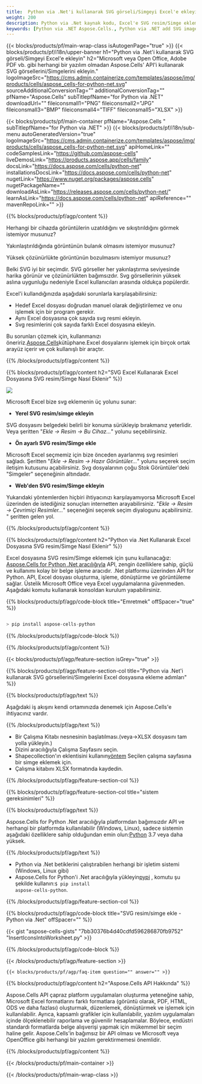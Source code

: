 ```yaml
---
title:  Python via .Net'i kullanarak SVG görseli/Simgeyi Excel'e ekleyin
weight: 200
description: Python via .Net kaynak kodu, Excel'e SVG resim/Simge eklemek için.
keywords: [Python via .NET Aspose.Cells., Python via .NET add SVG images/Icons into Excel., Python via .NET insert SVG images/Icons into Excel., Python via .NET create SVG images/Icons in Excel]
---
```

{{< blocks/products/pf/main-wrap-class isAutogenPage="true" >}}
{{< blocks/products/pf/i18n/upper-banner h1="Python via .Net\'i kullanarak SVG görseli/Simgeyi Excel\'e ekleyin" h2="Microsoft veya Open Office, Adobe PDF vb. gibi herhangi bir yazılım olmadan Aspose.Cells\' API\'i kullanarak SVG görsellerini/Simgelerini ekleyin." logoImageSrc="https://cms.admin.containerize.com/templates/aspose/img/products/cells/aspose_cells-for-python-net.svg" sourceAdditionalConversionTag="" additionalConversionTag="" pfName="Aspose.Cells" subTitlepfName="for Python via .NET" downloadUrl="" fileiconsmall1="PNG" fileiconsmall2="JPG" fileiconsmall3="BMP" fileiconsmall4="TIFF" fileiconsmall5="XLSX" >}}

{{< blocks/products/pf/main-container pfName="Aspose.Cells " subTitlepfName="for Python via .NET" >}}
{{< blocks/products/pf/i18n/sub-menu autoGeneratedVersion="true" logoImageSrc="https://cms.admin.containerize.com/templates/aspose/img/products/cells/aspose_cells-for-python-net.svg" apiHomeLink="" codeSamplesLink="https://github.com/aspose-cells" liveDemosLink="https://products.aspose.app/cells/family" docsLink="https://docs.aspose.com/cells/python-net" installationsDocsLink="https://docs.aspose.com/cells/python-net" nugetLink="https://www.nuget.org/packages/aspose.cells" nugetPackageName="" downloadAsLink="https://releases.aspose.com/cells/python-net/" learnAsLink="https://docs.aspose.com/cells/python-net" apiReference="" mavenRepoLink="" >}}

{{% blocks/products/pf/agp/content %}}

Herhangi bir cihazda görüntülerin uzatıldığını ve sıkıştırıldığını görmek istemiyor musunuz?

Yakınlaştırıldığında görüntünün bulanık olmasını istemiyor musunuz?

Yüksek çözünürlükte görüntünün bozulmasını istemiyor musunuz?

Belki SVG iyi bir seçimdir. SVG görseller her yakınlaştırma seviyesinde harika görünür ve çözünürlükten bağımsızdır. Svg görsellerinin yüksek aslına uygunluğu nedeniyle Excel kullanıcıları arasında oldukça popülerdir.

Excel'i kullandığınızda aşağıdaki sorunlarla karşılaşabilirsiniz:

+ Hedef Excel dosyası doğrudan manuel olarak değiştirilemez ve onu işlemek için bir program gerekir.
+ Aynı Excel dosyasına çok sayıda svg resmi ekleyin.
+ Svg resimlerini çok sayıda farklı Excel dosyasına ekleyin.

 Bu sorunları çözmek için, kullanmanızı öneririz.[Aspose.Cells](https://products.aspose.com/cells/)kütüphane.Excel dosyalarını işlemek için birçok ortak arayüz içerir ve çok kullanışlı bir araçtır.

{{% /blocks/products/pf/agp/content %}}

{{% blocks/products/pf/agp/content h2="SVG Excel Kullanarak Excel Dosyasına SVG resim/Simge Nasıl Eklenir" %}}

![](/cells/tr/net/icons/insert-icons-to-excel/sample.png)

Microsoft Excel bize svg eklemenin üç yolunu sunar:

+  **Yerel SVG resim/simge ekleyin**

SVG dosyasını belgedeki belirli bir konuma sürükleyip bırakmanız yeterlidir. Veya şeritten "*Ekle -> Resim -> Bu Cihaz...*" yolunu seçebilirsiniz.

+  **Ön ayarlı SVG resim/Simge ekle**

Microsoft Excel seçmemiz için bize önceden ayarlanmış svg resimleri sağladı. Şeritten "*Ekle -> Resim -> Hazır Görüntüler...*" yolunu seçerek seçim iletişim kutusunu açabilirsiniz. Svg dosyalarının çoğu Stok Görüntüler'deki "Simgeler" seçeneğinin altındadır.

+  **Web'den SVG resim/Simge ekleyin**

Yukarıdaki yöntemlerden hiçbiri ihtiyacınızı karşılayamıyorsa Microsoft Excel üzerinden de istediğiniz sonuçları internetten arayabilirsiniz. "*Ekle -> Resim -> Çevrimiçi Resimler...*" seçeneğini seçerek seçim diyalogunu açabilirsiniz. " şeritten gelen yol.

{{% /blocks/products/pf/agp/content %}}

{{% blocks/products/pf/agp/content h2="Python via .Net Kullanarak Excel Dosyasına SVG resim/Simge Nasıl Eklenir" %}}

 Excel dosyasına SVG resim/Simge eklemek için şunu kullanacağız:
 [Aspose.Cells for Python .Net aracılığıyla](https://pypi.org/project/aspose-cells-python/) 
 API, zengin özelliklere sahip, güçlü ve kullanımı kolay bir belge işleme aracıdır. .Net platformu üzerinden API for Python. API, Excel dosyası oluşturma, işleme, dönüştürme ve görüntüleme sağlar. Üstelik Microsoft Office veya Excel uygulamalarına güvenmeden. Aşağıdaki komutu kullanarak konsoldan kurulum yapabilirsiniz.

{{% blocks/products/pf/agp/code-block title="Emretmek" offSpacer="true" %}}

```cs

> pip install aspose-cells-python

```

{{% /blocks/products/pf/agp/code-block %}}

{{% /blocks/products/pf/agp/content %}}

{{< blocks/products/pf/agp/feature-section isGrey="true" >}}

{{% blocks/products/pf/agp/feature-section-col title="Python via .Net\'i kullanarak SVG görsellerini/Simgelerini Excel dosyasına ekleme adımları" %}}

{{% blocks/products/pf/agp/text %}}

Aşağıdaki iş akışını kendi ortamınızda denemek için Aspose.Cells'e ihtiyacınız vardır.

{{% /blocks/products/pf/agp/text %}}

+ Bir Çalışma Kitabı nesnesinin başlatılması.(veya->XLSX dosyasını tam yolla yükleyin.)
+ Dizini aracılığıyla Çalışma Sayfasını seçin.
 + Shapecollection'ın eklentisini kullanın[yöntem](https://reference.aspose.com/cells/python-net/aspose.cells.drawing/shapecollection/) Seçilen çalışma sayfasına bir simge eklemek için.
+ Çalışma kitabını XLSX formatında kaydedin.

{{% /blocks/products/pf/agp/feature-section-col %}}

{{% blocks/products/pf/agp/feature-section-col title="sistem gereksinimleri" %}}

{{% blocks/products/pf/agp/text %}}

 Aspose.Cells for Python .Net aracılığıyla platformdan bağımsızdır API ve herhangi bir platformda kullanılabilir (Windows, Linux), sadece sistemin aşağıdaki özelliklere sahip olduğundan emin olun:[Python](https://www.python.org/downloads/) 3.7 veya daha yüksek.
 
{{% /blocks/products/pf/agp/text %}}

-  Python via .Net betiklerini çalıştırabilen herhangi bir işletim sistemi (Windows, Linux gibi)
-  Aspose.Cells for Python'i .Net aracılığıyla yükleyin<a href="https://pypi.org/project/aspose-cells-python/">pypi</a> , komutu şu şekilde kullanın:<code>$ pip install aspose-cells-python</code>.

{{% /blocks/products/pf/agp/feature-section-col %}}

{{% blocks/products/pf/agp/code-block title="SVG resim/simge ekle - Python via .Net" offSpacer="" %}}

{{< gist "aspose-cells-gists" "7bb30376b4d40cdfd596286870fb9752" "InsertIconsIntoWorksheet.py" >}}

{{% /blocks/products/pf/agp/code-block %}}

{{< /blocks/products/pf/agp/feature-section >}}

    {{< blocks/products/pf/agp/faq-item question="" answer="" >}}
 

<!-- aboutfile Starts -->

{{% blocks/products/pf/agp/content h2="Aspose.Cells API Hakkında" %}}

Aspose.Cells API çapraz platform uygulamaları oluşturma yeteneğine sahip, Microsoft Excel formatlarını farklı formatlara (görüntü olarak, PDF, HTML, ODS ve daha fazlası) oluşturmak, düzenlemek, dönüştürmek ve işlemek için kullanılabilir. Ayrıca, kapsamlı grafikler için kullanılabilir, yazılım uygulamaları içinde ölçeklenebilir raporlama ve güvenilir hesaplamalar. Böylece, endüstri standardı formatlarda belge alışverişi yapmak için mükemmel bir seçim haline gelir. Aspose.Cells'in bağımsız bir API olması ve Microsoft veya OpenOffice gibi herhangi bir yazılım gerektirmemesi önemlidir.

{{% /blocks/products/pf/agp/content %}}



<!-- aboutfile Ends -->
<!--
{{< blocks/products/pf/agp/other-supported-section title="Other Supported Splitting Formats" subTitle="Using Python via .NET, One can also split large file into chunks of many other file formats including." >}}

{{< blocks/products/pf/agp/other-supported-section-item href="https://products.aspose.com/cells/net/splitter/ods/" name="ODS" description="OpenDocument Spreadsheet File" >}}
{{< blocks/products/pf/agp/other-supported-section-item href="https://products.aspose.com/cells/net/splitter/xls/" name="XLS" description="Excel Binary Format" >}}
{{< blocks/products/pf/agp/other-supported-section-item href="https://products.aspose.com/cells/net/splitter/xlsb/" name="XLSB" description="Binary Excel Workbook File" >}}
{{< blocks/products/pf/agp/other-supported-section-item href="https://products.aspose.com/cells/net/splitter/xlsm/" name="XLSM" description="Spreadsheet File" >}}

{{< /blocks/products/pf/agp/other-supported-section >}}

-->

{{< /blocks/products/pf/main-container >}}
    
{{< /blocks/products/pf/main-wrap-class >}}
